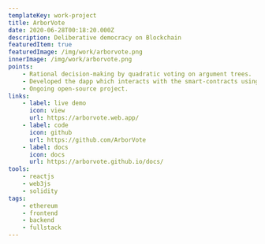 ```yaml
---
templateKey: work-project
title: ArborVote
date: 2020-06-28T00:18:20.000Z
description: Deliberative democracy on Blockchain
featuredItem: true
featuredImage: /img/work/arborvote.png
innerImage: /img/work/arborvote.png
points:
    - Rational decision-making by quadratic voting on argument trees.
    - Developed the dapp which interacts with the smart-contracts using web3JS.
    - Ongoing open-source project.
links:
    - label: live demo
      icon: view
      url: https://arborvote.web.app/
    - label: code
      icon: github
      url: https://github.com/ArborVote
    - label: docs
      icon: docs
      url: https://arborvote.github.io/docs/
tools:
    - reactjs
    - web3js
    - solidity
tags:
    - ethereum
    - frontend
    - backend
    - fullstack
---
```

